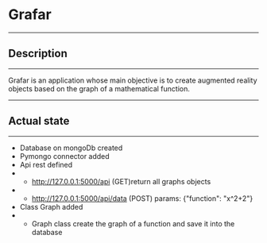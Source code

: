 # Grafar
***
## Description
***
Grafar is an application whose main objective is to 
create augmented reality objects based on the graph 
of a mathematical function.
***
## Actual state
***
* Database on mongoDb created
* Pymongo connector added
* Api rest defined
* * http://127.0.0.1:5000/api (GET)return all graphs objects
* * http://127.0.0.1:5000/api/data (POST) params: {"function": "x^2+2"}
* Class Graph added
* * Graph class create the graph of a function and save it into the database
 
 